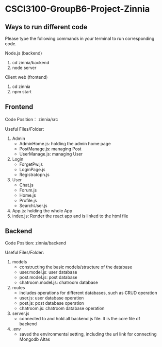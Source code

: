 # CSCI3100-GroupB6-Project-Zinnia

## Ways to run different code 
Please type the following commands in your terminal to run corresponding code.

Node.js (backend)
1. cd zinnia/backend
2. node server

Client web (frontend)
1. cd zinnia
2. npm start 


## Frontend
Code Position： zinnia/src

Useful Files/Folder:
1. Admin
    - AdminHome.js: holding the admin home page
    - PostManage.js: managing Post
    - UserManage.js: managing User
2. Login
    - ForgetPw.js
    - LoginPage.js
    - Registratopn.js
3. User
    - Chat.js
    - Forum.js
    - Home.js
    - Profile.js
    - SearchUser.js
4. App.js: holding the whole App
5. index.js: Render the react app and is linked to the html file

## Backend 
Code Position: zinnia/backend

Useful Files/Folder:
1. models
    - constructing the basic models/structure of the database
    - user.model.js: user database
    - post.model.js: post database
    - chatroom.model.js: chatroom database
2. routes
    - includes operations for different databases, such as CRUD operation 
    - user.js: user database operation
    - post.js: post database operation
    - chatroom.js: chatroom database operation
3. server.js
    - connected to and hold all backend js file. It is the core file of backend 
4. .env
    - saved the environmental setting, including the url link for connecting Mongodb Altas
